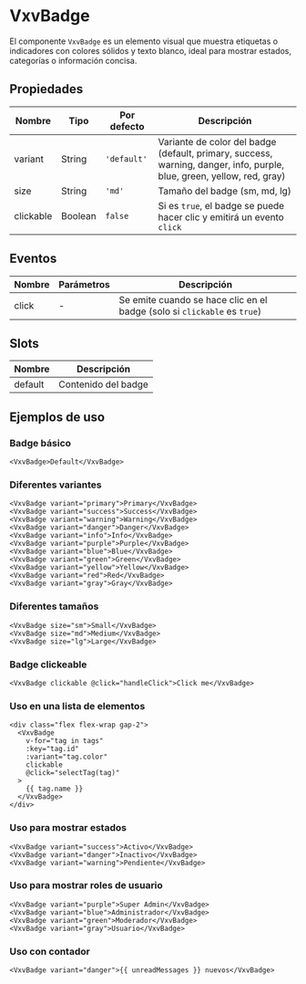# VxvBadge

El componente `VxvBadge` es un elemento visual que muestra etiquetas o indicadores con colores sólidos y texto blanco, ideal para mostrar estados, categorías o información concisa.

## Propiedades

| Nombre | Tipo | Por defecto | Descripción |
|--------|------|-------------|-------------|
| variant | String | `'default'` | Variante de color del badge (default, primary, success, warning, danger, info, purple, blue, green, yellow, red, gray) |
| size | String | `'md'` | Tamaño del badge (sm, md, lg) |
| clickable | Boolean | `false` | Si es `true`, el badge se puede hacer clic y emitirá un evento `click` |

## Eventos

| Nombre | Parámetros | Descripción |
|--------|------------|-------------|
| click | - | Se emite cuando se hace clic en el badge (solo si `clickable` es `true`) |

## Slots

| Nombre | Descripción |
|--------|-------------|
| default | Contenido del badge |

## Ejemplos de uso

### Badge básico

```vue
<VxvBadge>Default</VxvBadge>
```

### Diferentes variantes

```vue
<VxvBadge variant="primary">Primary</VxvBadge>
<VxvBadge variant="success">Success</VxvBadge>
<VxvBadge variant="warning">Warning</VxvBadge>
<VxvBadge variant="danger">Danger</VxvBadge>
<VxvBadge variant="info">Info</VxvBadge>
<VxvBadge variant="purple">Purple</VxvBadge>
<VxvBadge variant="blue">Blue</VxvBadge>
<VxvBadge variant="green">Green</VxvBadge>
<VxvBadge variant="yellow">Yellow</VxvBadge>
<VxvBadge variant="red">Red</VxvBadge>
<VxvBadge variant="gray">Gray</VxvBadge>
```

### Diferentes tamaños

```vue
<VxvBadge size="sm">Small</VxvBadge>
<VxvBadge size="md">Medium</VxvBadge>
<VxvBadge size="lg">Large</VxvBadge>
```

### Badge clickeable

```vue
<VxvBadge clickable @click="handleClick">Click me</VxvBadge>
```

### Uso en una lista de elementos

```vue
<div class="flex flex-wrap gap-2">
  <VxvBadge
    v-for="tag in tags"
    :key="tag.id"
    :variant="tag.color"
    clickable
    @click="selectTag(tag)"
  >
    {{ tag.name }}
  </VxvBadge>
</div>
```

### Uso para mostrar estados

```vue
<VxvBadge variant="success">Activo</VxvBadge>
<VxvBadge variant="danger">Inactivo</VxvBadge>
<VxvBadge variant="warning">Pendiente</VxvBadge>
```

### Uso para mostrar roles de usuario

```vue
<VxvBadge variant="purple">Super Admin</VxvBadge>
<VxvBadge variant="blue">Administrador</VxvBadge>
<VxvBadge variant="green">Moderador</VxvBadge>
<VxvBadge variant="gray">Usuario</VxvBadge>
```

### Uso con contador

```vue
<VxvBadge variant="danger">{{ unreadMessages }} nuevos</VxvBadge>
```
